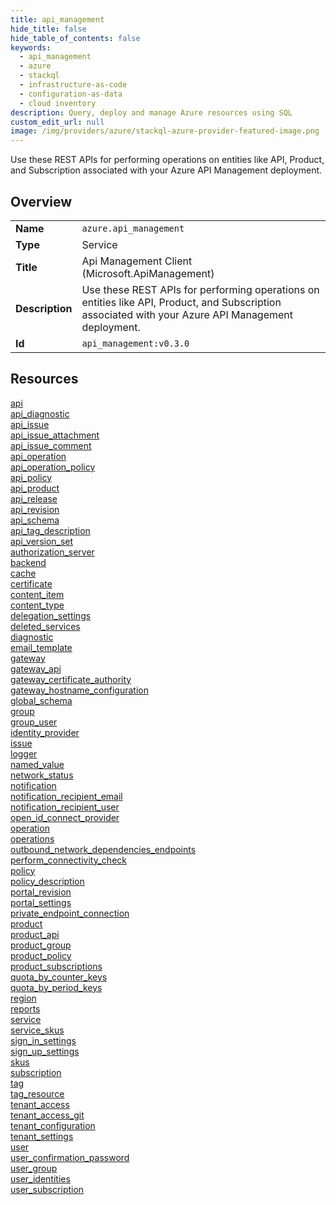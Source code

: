 ```yaml
---
title: api_management
hide_title: false
hide_table_of_contents: false
keywords:
  - api_management
  - azure
  - stackql
  - infrastructure-as-code
  - configuration-as-data
  - cloud inventory
description: Query, deploy and manage Azure resources using SQL
custom_edit_url: null
image: /img/providers/azure/stackql-azure-provider-featured-image.png
---
```

Use these REST APIs for performing operations on entities like API, Product, and Subscription associated with your Azure API Management deployment.  
    

## Overview
<table><tbody>
<tr><td><b>Name</b></td><td><code>azure.api_management</code></td></tr>
<tr><td><b>Type</b></td><td>Service</td></tr>
<tr><td><b>Title</b></td><td>Api Management Client (Microsoft.ApiManagement)</td></tr>
<tr><td><b>Description</b></td><td>Use these REST APIs for performing operations on entities like API, Product, and Subscription associated with your Azure API Management deployment.</td></tr>
<tr><td><b>Id</b></td><td><code>api_management:v0.3.0</code></td></tr>
</tbody></table>

## Resources
<div class="row">
<div class="providerDocColumn">
<a href="/providers/azure/api_management/api/">api</a><br />
<a href="/providers/azure/api_management/api_diagnostic/">api_diagnostic</a><br />
<a href="/providers/azure/api_management/api_issue/">api_issue</a><br />
<a href="/providers/azure/api_management/api_issue_attachment/">api_issue_attachment</a><br />
<a href="/providers/azure/api_management/api_issue_comment/">api_issue_comment</a><br />
<a href="/providers/azure/api_management/api_operation/">api_operation</a><br />
<a href="/providers/azure/api_management/api_operation_policy/">api_operation_policy</a><br />
<a href="/providers/azure/api_management/api_policy/">api_policy</a><br />
<a href="/providers/azure/api_management/api_product/">api_product</a><br />
<a href="/providers/azure/api_management/api_release/">api_release</a><br />
<a href="/providers/azure/api_management/api_revision/">api_revision</a><br />
<a href="/providers/azure/api_management/api_schema/">api_schema</a><br />
<a href="/providers/azure/api_management/api_tag_description/">api_tag_description</a><br />
<a href="/providers/azure/api_management/api_version_set/">api_version_set</a><br />
<a href="/providers/azure/api_management/authorization_server/">authorization_server</a><br />
<a href="/providers/azure/api_management/backend/">backend</a><br />
<a href="/providers/azure/api_management/cache/">cache</a><br />
<a href="/providers/azure/api_management/certificate/">certificate</a><br />
<a href="/providers/azure/api_management/content_item/">content_item</a><br />
<a href="/providers/azure/api_management/content_type/">content_type</a><br />
<a href="/providers/azure/api_management/delegation_settings/">delegation_settings</a><br />
<a href="/providers/azure/api_management/deleted_services/">deleted_services</a><br />
<a href="/providers/azure/api_management/diagnostic/">diagnostic</a><br />
<a href="/providers/azure/api_management/email_template/">email_template</a><br />
<a href="/providers/azure/api_management/gateway/">gateway</a><br />
<a href="/providers/azure/api_management/gateway_api/">gateway_api</a><br />
<a href="/providers/azure/api_management/gateway_certificate_authority/">gateway_certificate_authority</a><br />
<a href="/providers/azure/api_management/gateway_hostname_configuration/">gateway_hostname_configuration</a><br />
<a href="/providers/azure/api_management/global_schema/">global_schema</a><br />
<a href="/providers/azure/api_management/group/">group</a><br />
<a href="/providers/azure/api_management/group_user/">group_user</a><br />
<a href="/providers/azure/api_management/identity_provider/">identity_provider</a><br />
<a href="/providers/azure/api_management/issue/">issue</a><br />
<a href="/providers/azure/api_management/logger/">logger</a><br />
<a href="/providers/azure/api_management/named_value/">named_value</a><br />
<a href="/providers/azure/api_management/network_status/">network_status</a><br />
<a href="/providers/azure/api_management/notification/">notification</a><br />
<a href="/providers/azure/api_management/notification_recipient_email/">notification_recipient_email</a><br />
</div>
<div class="providerDocColumn">
<a href="/providers/azure/api_management/notification_recipient_user/">notification_recipient_user</a><br />
<a href="/providers/azure/api_management/open_id_connect_provider/">open_id_connect_provider</a><br />
<a href="/providers/azure/api_management/operation/">operation</a><br />
<a href="/providers/azure/api_management/operations/">operations</a><br />
<a href="/providers/azure/api_management/outbound_network_dependencies_endpoints/">outbound_network_dependencies_endpoints</a><br />
<a href="/providers/azure/api_management/perform_connectivity_check/">perform_connectivity_check</a><br />
<a href="/providers/azure/api_management/policy/">policy</a><br />
<a href="/providers/azure/api_management/policy_description/">policy_description</a><br />
<a href="/providers/azure/api_management/portal_revision/">portal_revision</a><br />
<a href="/providers/azure/api_management/portal_settings/">portal_settings</a><br />
<a href="/providers/azure/api_management/private_endpoint_connection/">private_endpoint_connection</a><br />
<a href="/providers/azure/api_management/product/">product</a><br />
<a href="/providers/azure/api_management/product_api/">product_api</a><br />
<a href="/providers/azure/api_management/product_group/">product_group</a><br />
<a href="/providers/azure/api_management/product_policy/">product_policy</a><br />
<a href="/providers/azure/api_management/product_subscriptions/">product_subscriptions</a><br />
<a href="/providers/azure/api_management/quota_by_counter_keys/">quota_by_counter_keys</a><br />
<a href="/providers/azure/api_management/quota_by_period_keys/">quota_by_period_keys</a><br />
<a href="/providers/azure/api_management/region/">region</a><br />
<a href="/providers/azure/api_management/reports/">reports</a><br />
<a href="/providers/azure/api_management/service/">service</a><br />
<a href="/providers/azure/api_management/service_skus/">service_skus</a><br />
<a href="/providers/azure/api_management/sign_in_settings/">sign_in_settings</a><br />
<a href="/providers/azure/api_management/sign_up_settings/">sign_up_settings</a><br />
<a href="/providers/azure/api_management/skus/">skus</a><br />
<a href="/providers/azure/api_management/subscription/">subscription</a><br />
<a href="/providers/azure/api_management/tag/">tag</a><br />
<a href="/providers/azure/api_management/tag_resource/">tag_resource</a><br />
<a href="/providers/azure/api_management/tenant_access/">tenant_access</a><br />
<a href="/providers/azure/api_management/tenant_access_git/">tenant_access_git</a><br />
<a href="/providers/azure/api_management/tenant_configuration/">tenant_configuration</a><br />
<a href="/providers/azure/api_management/tenant_settings/">tenant_settings</a><br />
<a href="/providers/azure/api_management/user/">user</a><br />
<a href="/providers/azure/api_management/user_confirmation_password/">user_confirmation_password</a><br />
<a href="/providers/azure/api_management/user_group/">user_group</a><br />
<a href="/providers/azure/api_management/user_identities/">user_identities</a><br />
<a href="/providers/azure/api_management/user_subscription/">user_subscription</a><br />
</div>
</div>
